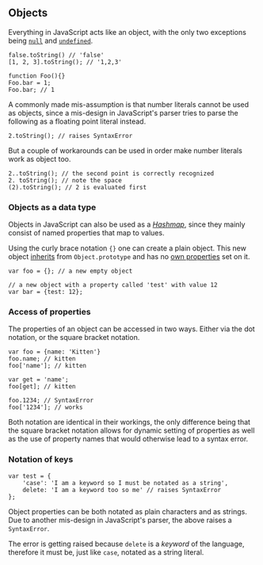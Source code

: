 ## Objects

Everything in JavaScript acts like an object, with the only two exceptions being 
[`null`](#undefined) and [`undefined`](#undefined).

    false.toString() // 'false'
    [1, 2, 3].toString(); // '1,2,3'
    
    function Foo(){}
    Foo.bar = 1;
    Foo.bar; // 1

A commonly made mis-assumption is that number literals cannot be used as objects,
since a mis-design in JavaScript's parser tries to parse the following as a 
floating point literal instead.

    2.toString(); // raises SyntaxError

But a couple of workarounds can be used in order make number literals work as
object too.

    2..toString(); // the second point is correctly recognized
    2. toString(); // note the space
    (2).toString(); // 2 is evaluated first

### Objects as a data type

Objects in JavaScript can also be used as a [*Hashmap*][1], since they mainly 
consist of named properties that map to values.

Using the curly brace notation `{}` one can create a plain object. This new
object [inherits](#prototype) from `Object.prototype` and has no 
[own properties](#hasownproperty) set on it.

    var foo = {}; // a new empty object

    // a new object with a property called 'test' with value 12
    var bar = {test: 12}; 

### Access of properties

The properties of an object can be accessed in two ways. Either via the dot
notation, or the square bracket notation.
    
    var foo = {name: 'Kitten'}
    foo.name; // kitten
    foo['name']; // kitten
    
    var get = 'name';
    foo[get]; // kitten
    
    foo.1234; // SyntaxError
    foo['1234']; // works

Both notation are identical in their workings, the only difference being that
the square bracket notation allows for dynamic setting of properties as well as
the use of property names that would otherwise lead to a syntax error.

### Notation of keys

    var test = {
        'case': 'I am a keyword so I must be notated as a string',
        delete: 'I am a keyword too so me' // raises SyntaxError
    };

Object properties can be both notated as plain characters and as strings. Due to
another mis-design in JavaScript's parser, the above raises a `SyntaxError`.

The error is getting raised because `delete` is a *keyword* of the language, 
therefore it must be, just like `case`, notated as a string literal.

[1]: http://en.wikipedia.org/wiki/Hashmap

